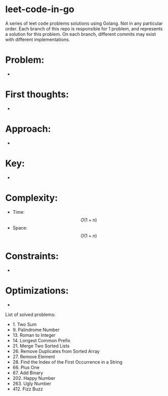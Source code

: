 # leet-code-in-go
A series of leet code problems solutions using Golang. Not in any particular order.
Each branch of this repo is responsible for 1 problem, and represents a solution for this problem.
On each branch, different commits may exist with different implementations.

# Problem:
-

# First thoughts:
-

# Approach:
-

# Key:
-

# Complexity:
- Time: $$O(1 + n)$$
- Space: $$O(1 + n)$$

# Constraints:
-

# Optimizations:
-

List of solved problems:

- 1\. Two Sum
- 9\. Palindrome Number
- 13\. Roman to Integer
- 14\. Longest Common Prefix
- 21\. Merge Two Sorted Lists
- 26\. Remove Duplicates from Sorted Array
- 27\. Remove Element
- 28\. Find the Index of the First Occurrence in a String
- 66\. Plus One
- 67\. Add Binary
- 202\. Happy Number
- 263\. Ugly Number
- 412\. Fizz Buzz
